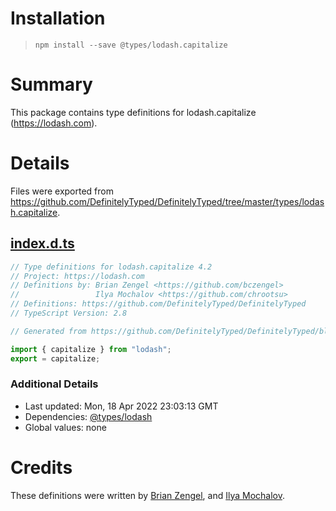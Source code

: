 # Installation
> `npm install --save @types/lodash.capitalize`

# Summary
This package contains type definitions for lodash.capitalize (https://lodash.com).

# Details
Files were exported from https://github.com/DefinitelyTyped/DefinitelyTyped/tree/master/types/lodash.capitalize.
## [index.d.ts](https://github.com/DefinitelyTyped/DefinitelyTyped/tree/master/types/lodash.capitalize/index.d.ts)
````ts
// Type definitions for lodash.capitalize 4.2
// Project: https://lodash.com
// Definitions by: Brian Zengel <https://github.com/bczengel>
//                 Ilya Mochalov <https://github.com/chrootsu>
// Definitions: https://github.com/DefinitelyTyped/DefinitelyTyped
// TypeScript Version: 2.8

// Generated from https://github.com/DefinitelyTyped/DefinitelyTyped/blob/master/types/lodash/scripts/generate-modules.ts

import { capitalize } from "lodash";
export = capitalize;

````

### Additional Details
 * Last updated: Mon, 18 Apr 2022 23:03:13 GMT
 * Dependencies: [@types/lodash](https://npmjs.com/package/@types/lodash)
 * Global values: none

# Credits
These definitions were written by [Brian Zengel](https://github.com/bczengel), and [Ilya Mochalov](https://github.com/chrootsu).
